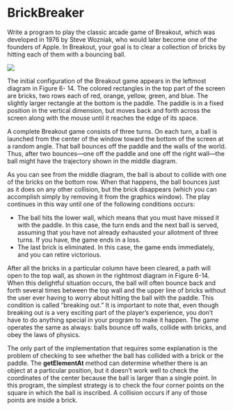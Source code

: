 # BrickBreaker
Write a program to play the classic arcade game of Breakout, which was developed in 1976 by Steve Wozniak, who would later become one of the founders of Apple. In Breakout, your goal is to clear a collection of bricks by hitting each of them with a bouncing ball. 


![](https://d2mxuefqeaa7sj.cloudfront.net/s_531D650F7CC7D5BD3739181B48117B7CC56A214810CDF17F06544F5D0A2E0148_1524862795828_Screen+Shot+2018-04-27+at+2.59.33+PM.png)


The initial configuration of the Breakout game appears in the leftmost diagram in Figure 6- 14. The colored rectangles in the top part of the screen are bricks, two rows each of red, orange, yellow, green, and blue. The slightly larger rectangle at the bottom is the paddle. The paddle is in a fixed position in the vertical dimension, but moves back and forth across the screen along with the mouse until it reaches the edge of its space. 

A complete Breakout game consists of three turns. On each turn, a ball is launched from the center of the window toward the bottom of the screen at a random angle. That ball bounces off the paddle and the walls of the world. Thus, after two bounces—one off the paddle and one off the right wall—the ball might have the trajectory shown in the middle diagram. 

As you can see from the middle diagram, the ball is about to collide with one of the bricks on the bottom row. When that happens, the ball bounces just as it does on any other collision, but the brick disappears (which you can accomplish simply by removing it from the graphics window). The play continues in this way until one of the following conditions occurs: 


- The ball hits the lower wall, which means that you must have missed it with the paddle. In this case, the turn ends and the next ball is served, assuming that you have not already exhausted your allotment of three turns. If you have, the game ends in a loss. 
- The last brick is eliminated. In this case, the game ends immediately, and you can retire victorious. 

After all the bricks in a particular column have been cleared, a path will open to the top wall, as shown in the rightmost diagram in Figure 6-14. When this delightful situation occurs, the ball will often bounce back and forth several times between the top wall and the upper line of bricks without the user ever having to worry about hitting the ball with the paddle. This condition is called “breaking out.” It is important to note that, even though breaking out is a very exciting part of the player’s experience, you don’t have to do anything special in your program to make it happen. The game operates the same as always: balls bounce off walls, collide with bricks, and obey the laws of physics. 

The only part of the implementation that requires some explanation is the problem of checking to see whether the ball has collided with a brick or the paddle. The **getElementAt** method can determine whether there is an object at a particular position, but it doesn’t work well to check the coordinates of the center because the ball is larger than a single point. In this program, the simplest strategy is to check the four corner points on the square in which the ball is inscribed. A collision occurs if any of those points are inside a brick.

